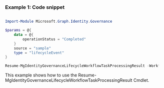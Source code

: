 ### Example 1: Code snippet

```powershell

Import-Module Microsoft.Graph.Identity.Governance

$params = @{
	data = @{
		operationStatus = "Completed"
	}
	source = "sample"
	type = "lifecycleEvent"
}

Resume-MgIdentityGovernanceLifecycleWorkflowTaskProcessingResult -WorkflowId $workflowId -TaskId $taskId -TaskProcessingResultId $taskProcessingResultId -BodyParameter $params

```
This example shows how to use the Resume-MgIdentityGovernanceLifecycleWorkflowTaskProcessingResult Cmdlet.

